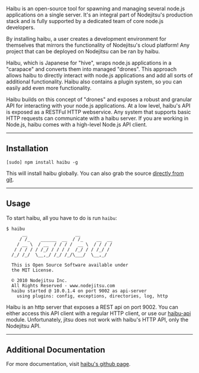 Haibu is an open-source tool for spawning and managing several node.js
applications on a single server. It's an integral part of Nodejitsu's production
stack and is fully supported by a dedicated team of core node.js developers.

By installing haibu, a user creates a development environment for themselves
that mirrors the functionality of Nodejitsu's cloud platform! Any project that
can be deployed on Nodejitsu can be ran by haibu.

Haibu, which is Japanese for "hive", wraps node.js applications in a "carapace"
and converts them into managed "drones". This approach allows haibu to directly
interact with node.js applications and add all sorts of additional
functionality. Haibu also contains a plugin system, so you can easily add even
more functionality.

Haibu builds on this concept of "drones" and exposes a robust and granular API
for interacting with your node.js applications. At a low level, haibu's API is
exposed as a RESTFul HTTP webservice. Any system that supports basic HTTP
requests can communicate with a haibu server. If you are working in Node.js,
haibu comes with a high-level Node.js API client.

---

## Installation

```
[sudo] npm install haibu -g
```

This will install haibu globally. You can also grab the source
[directly from git](https://github.com/nodejitsu/haibu).

---

## Usage

To start haibu, all you have to do is run `haibu`:

```
$ haibu 
      __                  __               
     / /_    ______  __  / /_     __  __   
    / __ \  / __  / / / /  __ \  / / / /   
   / / / / / /_/ / / / /  /_/ / / /_/ /    
  /_/ /_/  \__,_/ /_/ /_/\___/  \__,_/     

  This is Open Source Software available under
  the MIT License.

  © 2010 Nodejitsu Inc.
  All Rights Reserved - www.nodejitsu.com
  haibu started @ 10.0.1.4 on port 9002 as api-server
    using plugins: config, exceptions, directories, log, http
```

Haibu is an http server that exposes a REST api on port 9002. You can either
access this API client with a regular HTTP client, or use our
[haibu-api](https://github.com/nodejitsu/haibu-api/tree/master/node.js) module.
Unfortunately, jitsu does not work with haibu's HTTP API, only the Nodejitsu
API.

---

## Additional Documentation

For more documentation, visit [haibu's github page](https://github.com/nodejitsu/haibu).

[meta:title]: <> (Run it yourself With Haibu)
